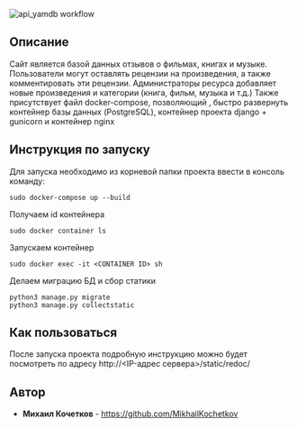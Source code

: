 ![api_yamdb workflow](https://github.com/MikhailKochetkov/yamdb_final/actions/workflows/yamdb_workflow.yml/badge.svg?branch=master&event=push)

## Описание
Сайт является базой данных отзывов о фильмах, книгах и музыке.
Пользователи могут оставлять рецензии на произведения, а также комментировать эти рецензии.
Администраторы ресурса добавляет новые произведения и категории (книга, фильм, музыка и т.д.)
Также присутствует файл docker-compose, позволяющий , быстро развернуть контейнер базы данных (PostgreSQL), контейнер проекта django + gunicorn и контейнер nginx

## Инструкция по запуску

Для запуска необходимо из корневой папки проекта ввести в консоль  команду:
```
sudo docker-compose up --build
```
Получаем id контейнера
```
sudo docker container ls
```
Запускаем контейнер
```
sudo docker exec -it <CONTAINER ID> sh
```
Делаем миграцию БД и сбор статики
```
python3 manage.py migrate
python3 manage.py collectstatic
```

## Как пользоваться

После запуска проекта подробную инструкцию можно будет посмотреть по адресу http://<IP-адрес сервера>/static/redoc/

## Автор

* **Михаил Кочетков** - https://github.com/MikhailKochetkov
